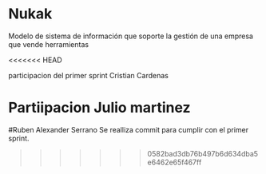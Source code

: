 # Nukak
Modelo de sistema de información que soporte la gestión de una empresa que vende herramientas

<<<<<<< HEAD

participacion del primer sprint Cristian Cardenas

Partiipacion Julio martinez
=======
#Ruben Alexander Serrano
Se realliza commit para cumplir con el primer sprint.
>>>>>>> 0582bad3db76b497b6d634dba5e6462e65f467ff
